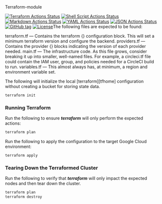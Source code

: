 Terraform-module

[![Terraform Actions Status](https://github.com/tmknom/template-terraform-module/workflows/Terraform/badge.svg)](https://github.com/tmknom/template-terraform-module/actions?query=workflow%3ATerraform)
[![Shell Script Actions Status](https://github.com/tmknom/template-terraform-module/workflows/Shell%20Script/badge.svg)](https://github.com/tmknom/template-terraform-module/actions?query=workflow%3A%22Shell+Script%22)
[![Markdown Actions Status](https://github.com/tmknom/template-terraform-module/workflows/Markdown/badge.svg)](https://github.com/tmknom/template-terraform-module/actions?query=workflow%3AMarkdown)
[![YAML Actions Status](https://github.com/tmknom/template-terraform-module/workflows/YAML/badge.svg)](https://github.com/tmknom/template-terraform-module/actions?query=workflow%3AYAML)
[![JSON Actions Status](https://github.com/tmknom/template-terraform-module/workflows/JSON/badge.svg)](https://github.com/tmknom/template-terraform-module/actions?query=workflow%3AJSON)
[![GitHub tag](https://img.shields.io/github/tag/tmknom/template-terraform-module.svg)](https://registry.terraform.io/modules/tmknom/name/provider)
[![License](https://img.shields.io/github/license/tmknom/template-terraform-module.svg)](https://opensource.org/licenses/Apache-2.0)The following files are expected to be found:

terraform.tf — Contains the terraform {} configuration block. This will set a minimum terraform version and configure the backend.
providers.tf — Contains the provider {} blocks indicating the version of each provider needed.
main.tf — The infrastructure code. As this file grows, consider breaking it up into smaller, well-named files. For example, a circleci.tf file could contain the IAM user, group, and policies needed for a CircleCI build to run.
variables.tf — This almost always has, at minimum, a region and environment variable set.


The following will initialize the local [terraform][tfhome] configuration without
creating a bucket for storing state data.

```sh
terraform init
```


### Running Terraform

Run the following to ensure ***terraform*** will only perform the expected
actions:

```sh
terraform plan
```

Run the following to apply the configuration to the target Google Cloud
environment:

```sh
terraform apply
```

### Tearing Down the Terraformed Cluster

Run the following to verify that ***terraform*** will only impact the expected
nodes and then tear down the cluster.

```sh
terraform plan
terraform destroy
```
